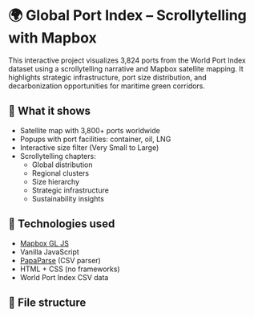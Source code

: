 # 🌍 Global Port Index – Scrollytelling with Mapbox

This interactive project visualizes 3,824 ports from the World Port Index dataset using a scrollytelling narrative and Mapbox satellite mapping. It highlights strategic infrastructure, port size distribution, and decarbonization opportunities for maritime green corridors.

## 🚢 What it shows

- Satellite map with 3,800+ ports worldwide
- Popups with port facilities: container, oil, LNG
- Interactive size filter (Very Small to Large)
- Scrollytelling chapters:
  - Global distribution
  - Regional clusters
  - Size hierarchy
  - Strategic infrastructure
  - Sustainability insights

## 🔧 Technologies used

- [Mapbox GL JS](https://docs.mapbox.com/mapbox-gl-js/)
- Vanilla JavaScript
- [PapaParse](https://www.papaparse.com/) (CSV parser)
- HTML + CSS (no frameworks)
- World Port Index CSV data

## 📂 File structure


